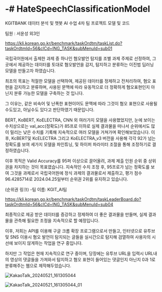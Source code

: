 # -# HateSpeechClassificationModel
 KGITBANK 데이터 분석 및 챗봇 AI 수업 4차 팀 프로젝트 모델 및 코드

팀원 : 서윤성 외3인 

https://kli.korean.go.kr/benchmark/taskOrdtm/taskList.do?taskOrdtmId=56&clCd=ING_TASK&subMenuId=sub01


  국립국어원에서 출제한 과제 중 하나인 혐오발언 탐지를 조별 과제 주제로 선정하여, 그 곳에서 제공하는 데이터를 토대로
 혐오발언을 감지, 탐지하고 분류하는 이진법 딥러닝 모델을 만들고자 하였습니다.

  최초의 목표는 적절한 모델을 선택하여, 제공된 데이터를 정제하고 전처리하여, 혐오 표현을 감지하고 분류하며, 사용된 문맥에 따라
 유동적으로 더 정확하게 혐오표현인지 아닌지 분류 가능한 모델을 구축하는 것 입니다.

  그 이유는, 같은 비속어 및 난폭한 표현이어도 문맥에 따라 그것이 혐오 표현으로 사용될수도있고, 아닐수도 있다고 판단하였기 때문입니다.

 BERT, KoBERT, KoELECTRA, CNN 외 여러가지 모델을 사용했었지만, 눈에 보이는 수치상으로는 val_acc(정확도)가 85프로 이하로 실제 결과물을 떠나서 순위에서도 많이 밀리는 낮은 수치를 기록해 지속적으로 여러 모델을 거쳐가며 확인해보았습니다. 이후, KcBERT및 KcELECTRA 그리고 KoELECTRA_v3 버전을 사용해 각각 92가 넘는 정확도를 보여 세가지 모델을 파인튜닝, 및 하이퍼 파라미터 조절을 통해 조정하기로 결정하였습니다.
  
  이후 목적은 Valid Accuracy를 95퍼 이상으로 끌어올려, 과제 제출 인원 순위 중 상위권을 차지하는 것이 목표였습니다. 지속적인 수치 조정 후, 95프로가 넘는 정확도를 보여 그것을 과제로서 국립국어원에 정식 과제의 결과물로서 제출하고, 평가 점수 96.4285714로 2024.04.25일부터 순위권 2위를 유지하고 있습니다.

(순위권 링크)
 -팀 이름: KGIT_AI팀

 
https://kli.korean.go.kr/benchmark/taskOrdtm/taskLeaderBoard.do?taskOrdtmId=56&clCd=ING_TASK&subMenuId=sub04

 최종적으로 제공 받은 데이터를 증강하고 정제하여 더 좋은 결과물을 만들며, 실제 결과물을 관측해 필요한 조정을 지속적으로 할 예정입니다.

 이후, 저희는 API를 이용해 구글 크롬 확장 프로그램으로서 만들고, 인터넷으로 유투브 및 SNS 이용시 혐오 발언이 탐지되는 글들을 실시간으로 탐지해 검열하여 사용자의 시선에 보이지 않게하는 작업을 연구 중입니다.

  하지만 그 작업은 현재 지속적으로 연구 중이며, 당장에는 유투브 URL을 입력시 URL내의 영상의 댓글들을 가져와서 탐지하고 혐오 표현이 들어있는 댓글인지 아닌지 0과 1로 분류해주는 웹으로 제작해두었습니다.


![KakaoTalk_20240521_161305044](https://github.com/yun22222/-project-4/assets/157781572/8e6a614d-bf7c-4a31-806e-035bef2f76bf)

![KakaoTalk_20240521_161305044_01](https://github.com/yun22222/-project-4/assets/157781572/98b2ca85-b662-47d7-bfc4-27e4723a82dd)

